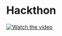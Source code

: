 # Hackthon
[![Watch the video](https://img.youtube.com/vi/dQw4w9WgXcQ/maxresdefault.jpg)](https://www.youtube.com/watch?v=J6HiEE-ESE8)
